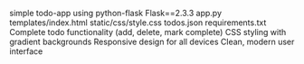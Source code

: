 simple todo-app 
using python-flask
Flask==2.3.3
app.py
templates/index.html
static/css/style.css
todos.json
requirements.txt
Complete todo functionality (add, delete, mark complete)
 CSS styling with gradient backgrounds
Responsive design for all devices
Clean, modern user interface

